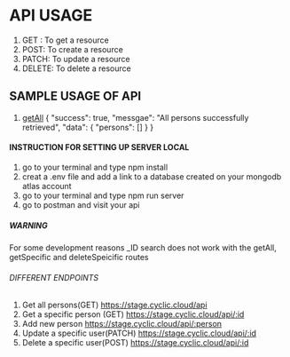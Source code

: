 # API USAGE
1. GET : To get a resource
2. POST: To create a resource
3. PATCH: To update a resource 
4. DELETE: To delete a resource

## SAMPLE USAGE OF API
1. [getAll](https://stage.cyclic.cloud/api)
{
	"success": true,
	"messgae": "All persons successfully retrieved",
	"data": {
		"persons": []
	}
}


#### INSTRUCTION FOR SETTING UP SERVER LOCAL

1. go to your terminal and type npm install
2. creat a .env file and add a link to a database created on your mongodb atlas account
3. go to your terminal and type npm run server
4. go to postman and visit your api

##### WARNING

For some development reasons \_ID search does not work with the getAll, getSpecific and deleteSpeicific routes

###### DIFFERENT ENDPOINTS

1. Get all persons(GET)
   https://stage.cyclic.cloud/api
2. Get a specific person (GET)
   https://stage.cyclic.cloud/api/:id
3. Add new person
   https://stage.cyclic.cloud/api/:person
4. Update a specific user(PATCH)
   https://stage.cyclic.cloud/api/:id
5. Delete a specific user(POST)
  https://stage.cyclic.cloud/api/:id

